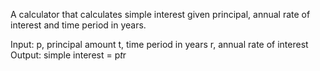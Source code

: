 A calculator that calculates simple interest given principal, annual rate of interest and time period in years.

Input:
      p, principal amount
      t, time period in years
      r, annual rate of interest
Output:
      simple interest = p*t*r
